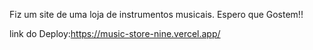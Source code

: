 Fiz um site de uma loja de instrumentos musicais. Espero que Gostem!!

link do Deploy:https://music-store-nine.vercel.app/
